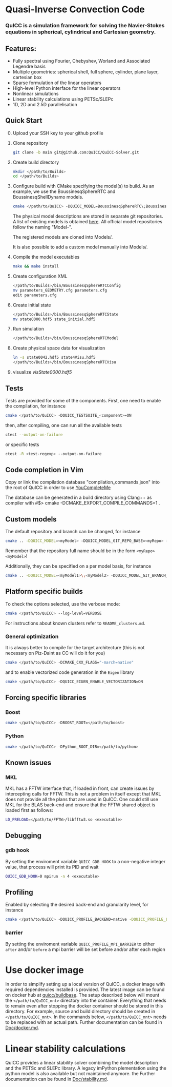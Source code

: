 # Quasi-Inverse Convection Code

### QuICC is a simulation framework for solving the Navier-Stokes equations in spherical, cylindrical and Cartesian geometry.

## Features:

   - Fully spectral using Fourier, Chebyshev, Worland and Associated Legendre basis
   - Multiple geometries: spherical shell, full sphere, cylinder, plane layer, cartesian box
   - Sparse formulation of the linear operators
   - High-level Python interface for the linear operators
   - Nonlinear simulations
   - Linear stability calculations using PETSc/SLEPc
   - 1D, 2D and 2.5D parallelisation

## Quick Start

0. Upload your SSH key to your github profile
1. Clone repository
   ```bash
   git clone -b main git@github.com:QuICC/QuICC-Solver.git
   ```

2. Create build directory
   ```bash
   mkdir </path/to/Builds>
   cd </path/to/Builds>
   ```
3. Configure build with CMake specifying the model(s) to build. As an example, we use the BoussinesqSphereRTC and BoussinesqShellDynamo models.
   ```bash
   cmake </path/to/QuICC> -DQUICC_MODEL=BoussinesqSphereRTC\;BoussinesqShellDynamo
   ```
   The physical model descriptions are stored in separate git repositories. A list of existing models is obtained [here](https://github.com/QuICC?q=Model-+in%3Aname&type=&language=). All official model repositories follow the naming "Model-<ApproximationGeometryType>".

   The registered models are cloned into Models/.

   It is also possible to add a custom model manually into Models/.

4. Compile the model executables
   ```bash
   make && make install
   ```
5. Create configuration XML
   ```bash
   </path/to/Builds>/bin/BoussinesqSphereRTCConfig
   mv parameters_GEOMETRY.cfg parameters.cfg
   edit parameters.cfg
   ```
6. Create initial state
   ```bash
   </path/to/Builds>/bin/BoussinesqSphereRTCState
   mv state0000.hdf5 state_initial.hdf5
   ```
7. Run simulation
   ```bash
   </path/to/Builds>/bin/BoussinesqSphereRTCModel
   ```
8. Create physical space data for visualization
   ```bash
   ln -s state0042.hdf5 state4Visu.hdf5
   </path/to/Builds>/bin/BoussinesqSphereRTCVisu
   ```
9. visualize *visState0000.hdf5*


## Tests

Tests are provided for some of the components.
First, one need to enable the compilation, for instance
```bash
cmake </path/to/QuICC> -DQUICC_TESTSUITE_<component>=ON
```
then, after compiling, one can run all the available tests

```bash
ctest --output-on-failure
```
or specific tests
```bash
ctest -R <test-regexp> --output-on-failure
```

## Code completion in Vim

Copy or link the compilation database "compilation_commands.json" into the root of QuICC in order to use [YouCompleteMe](https://github.com/ycm-core/YouCompleteMe)

The database can be generated in a build directory using Clang++ as compiler with
#$> cmake -DCMAKE_EXPORT_COMPILE_COMMANDS=1 .

## Custom models
The default repository and branch can be changed, for instance
```bash
cmake .. -DQUICC_MODEL=<myModel> -DQUICC_MODEL_GIT_REPO_BASE=<myRepo> -DQUICC_MODEL_GIT_BRANCH=<myBranch>
```
Remember that the repository full name should be in the form `<myRepo><myModel>`!

Additionally, they can be specified on a per model basis, for instance
```bash
cmake .. -DQUICC_MODEL=<myModel1>\;<myModel2> -DQUICC_MODEL_GIT_BRANCH_<myModel1>=<myBranch>
```

## Platform specific builds
To check the options selected, use the verbose mode:
```bash
cmake </path/to/QuICC> --log-level=VERBOSE
```

For instructions about known clusters refer to `README_clusters.md`.


### General optimization
It is always better to compile for the target architecture (this is not necessary on Piz-Daint as CC will do it for you)
```bash
cmake </path/to/QuICC> -DCMAKE_CXX_FLAGS="-march=native"
```
and to enable vectorized code generation in the `Eigen` library
```bash
cmake </path/to/QuICC> -DQUICC_EIGEN_ENABLE_VECTORIZATION=ON
```

## Forcing specific libraries

### Boost
```bash
cmake </path/to/QuICC> -DBOOST_ROOT=</path/to/boost>
```

### Python
```bash
cmake </path/to/QuICC> -DPython_ROOT_DIR=</path/to/python>
```

## Known issues

### MKL
MKL has a FFTW interface that, if loaded in front, can create issues by intercepting calls for FFTW. This is not a problem in itself except that MKL does not provide all the plans that are used in QuICC.
One could still use MKL for the BLAS back-end and ensure that the FFTW shared object is loaded first as follows:
```bash
LD_PRELOAD=</path/to/FFTW>/libfftw3.so <executable>
```

## Debugging

### gdb hook
By setting the enviroment variable `QUICC_GDB_HOOK` to a non-negative integer value, that process will print its PID and wait
```bash
QUICC_GDB_HOOK=0 mpirun -n 4 <executable>
```
## Profiling

Enabled by selecting the desired back-end and granularity level, for instance
```bash
cmake </path/to/QuICC> -DQUICC_PROFILE_BACKEND=native -DQUICC_PROFILE_LEVEL=0
```
### barrier
By setting the enviroment variable `QUICC_PROFILE_MPI_BARRIER` to either `after` and/or `before` a mpi barrier will be set before and/or after each region

# Use docker image

In order to simplify setting up a local version of QuICC, a docker image with required dependencies installed is provided. The latest image can be found on docker hub at [quicc/buildbase](https://hub.docker.com/repository/docker/quicc/buildbase/general). The setup described below will mount the `</path/to/QuICC_mnt>` directory into the container. Everything that needs to remain even after stopping the docker container should be stored in this directory. For example, source and build directory should be created in `</path/to/QuICC_mnt>`. In the commands below, `</path/to/QuICC_mnt>` needs to be replaced with an actual path. Further documentation can be found in [Doc/docker.md](https://quicc.github.io/tutorial/docker).

# Linear stability calculations

QuICC provides a linear stability solver combining the model description and the PETSc and SLEPc library. A legacy imPython plementation using the python model is also available but not maintained anymore. the  Further documentation can be found in [Doc/stability.md](https://quicc.github.io/tutorial/docker).
